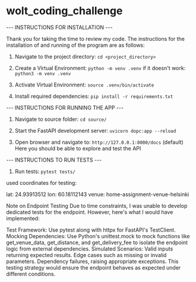 # wolt_coding_challenge

--- INSTRUCTIONS FOR INSTALLATION ---

Thank you for taking the time to review my code.
The instructions for the installation of and running of the program are as follows:

1. Navigate to the project directory:
    `cd <project_directory>`

2. Create a Virtual Environment:
    `python -m venv .venv` 
    if it doesn't work:
    `python3 -m venv .venv` 

3. Activate Virtual Environment:
    `source .venv/bin/activate`

4. Install required dependencies:
    `pip install -r requirements.txt`


--- INSTRUCTIONS FOR RUNNING THE APP ---

1. Navigate to source folder:
    `cd source/`

2. Start the FastAPI development server:
    `uvicorn dopc:app --reload`

3. Open browser and navigate to:
    `http://127.0.0.1:8000/docs` (default)
    Here you should be able to explore and test the API


--- INSTRUCTIONS TO RUN TESTS ---

1. Run tests:
    `pytest tests/`

used coordinates for testing:

lat: 24.93913512 lon: 60.18112143 venue: home-assignment-venue-helsinki

Note on Endpoint Testing
Due to time constraints, I was unable to develop dedicated tests for the endpoint. However, here's what I would have implemented:

Test Framework: Use pytest along with httpx for FastAPI's TestClient.
Mocking Dependencies: Use Python's unittest.mock to mock functions like get_venue_data, get_distance, and get_delivery_fee to isolate the endpoint logic from external dependencies.
Simulated Scenarios:
Valid inputs returning expected results.
Edge cases such as missing or invalid parameters.
Dependency failures, raising appropriate exceptions.
This testing strategy would ensure the endpoint behaves as expected under different conditions.